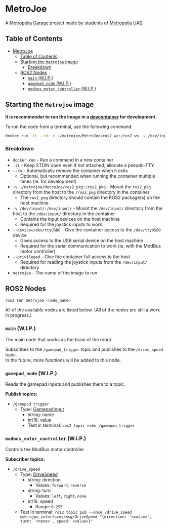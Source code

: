 # MetroJoe

A [Metropolia Garage](https://www.metropolia.fi/fi/tutkimus-kehitys-ja-innovaatiot/yhteistyoalustat/garage) project made by students of [Metropolia UAS](https://www.metropolia.fi/fi).

## Table of Contents

- [MetroJoe](#metrojoe)
  - [Table of Contents](#table-of-contents)
  - [Starting the `Metrojoe` image](#starting-the-metrojoe-image)
    - [Breakdown](#breakdown)
  - [ROS2 Nodes](#ros2-nodes)
    - [`main` (W.I.P.)](#main-wip)
    - [`gamepad_node` (W.I.P.)](#gamepad_node-wip)
    - [`modbus_motor_controller` (W.I.P.)](#modbus_motor_controller-wip)


## Starting the `Metrojoe` image

**It is recommender to run the image in a [devcontainer](.devcontainer/devcontainer.json) for development.**

To run the code from a terminal, use the following command:

```bash
docker run -it --rm -v ~/metrojoe/MetroJoe/ros2_ws:/ros2_ws -v /dev/input/:/dev/input/ --privileged metrojoe
```

### Breakdown

- `docker run` - Run a command in a new container
- `-it` - Keep STDIN open even if not attached, allocate a pseudo-TTY
- `--rm` - Automatically remove the container when it exits
  - Optional, but recommended when running the container multiple times (ie. for development)
- `-v ~/metrojoe/MetroJoe/ros2_pkg:/ros2_pkg` - Mount the `ros2_pkg` directory from the host to the `/ros2_pkg` directory in the container
  - The `ros2_pkg` directory should contain the ROS2 package(s) on the host machine
- `-v /dev/input/:/dev/input/` - Mount the `/dev/input/` directory from the host to the `/dev/input/` directory in the container
  - Contains the input devices on the host machine
  - Required for the joystick inputs to work
- `--device=/dev/ttyUSB0` - Give the container access to the `/dev/ttyUSB0` device
  - Gives access to the USB serial device on the host machine
  - Required for the serial communication to work (ie. with the ModBus motor controller)
- `--privileged` - Give the container full access to the host
  - Required for reading the joystick inputs from the `/dev/input/` directory
- `metrojoe` - The name of the image to run

## ROS2 Nodes

```bash
ros2 run metrojoe <node_name>
```

All of the available nodes are listed below.
(All of the nodes are still a work in progress.)

### `main` (W.I.P.)

The main node that works as the brain of the robot.

Subscribes to the `/gamepad_trigger` topic and publishes to the `/drive_speed` topic.\
In the future, more functions will be added to this node.

### `gamepad_node` (W.I.P.)

Reads the gamepad inputs and publishes them to a topic.

**Publish topics:**

- `/gamepad_trigger`
  - Type: [GamepadInput](ros2_ws/src/metrojoe_interfaces/msg/GamepadInput.msg)
    - string: name
    - int16: value
    - Test in terminal: `ros2 topic echo /gamepad_trigger`

### `modbus_motor_controller` (W.I.P.)

Controls the ModBus motor controller.

**Subscriber topics:**

- `/drive_speed`
  - Type: [DriveSpeed](ros2_ws/src/metrojoe_interfaces/msg/DriveSpeed.msg)
    - string: direction
      - Values: `forward`, `reverse`
    - string: turn
      - Values: `left`, `right`, `none`
    - int16: speed
      - Range: `0-255`
  - Test in terminal: `ros2 topic pub --once /drive_speed metrojoe_interfaces/msg/DriveSpeed "{direction: '<value>', turn: '<none>', speed: <value>}"`
